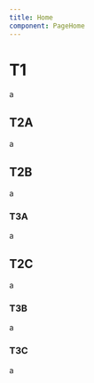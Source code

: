 ```yaml
---
title: Home
component: PageHome
---
```


# T1

a

## T2A

a

## T2B
a

### T3A

a

## T2C

a

### T3B

a

### T3C

a
